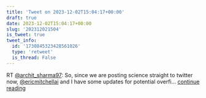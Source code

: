 ```yaml
---
title: 'Tweet on 2023-12-02T15:04:17+00:00'
draft: true
date: 2023-12-02T15:04:17+00:00
slug: '202312021504'
is_tweet: true
tweet_info:
  id: '1730845323428561026'
  type: 'retweet'
  is_thread: False
---
```




RT [@archit_sharma97](https://x.com/archit_sharma97): So, since we are posting science straight to twitter now, [@ericmitchellai](https://x.com/ericmitchellai) and I have some updates for potential overfi… [continue reading](https://x.com/sytelus/status/1730845323428561026)
